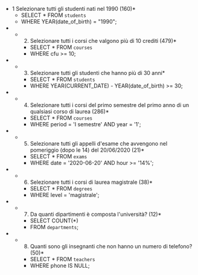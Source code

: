 *   1  Selezionare tutti gli studenti nati nel 1990 (160)*
    - SELECT * FROM `students`
    - WHERE YEAR(date_of_birth) = "1990";
* - 2. Selezionare tutti i corsi che valgono più di 10 crediti (479)*
    - SELECT * FROM `courses`
    - WHERE cfu >= 10;
* - 3. Selezionare tutti gli studenti che hanno più di 30 anni*
    - SELECT * FROM `students`
    - WHERE YEAR(CURRENT_DATE) - YEAR(date_of_birth) >= 30;
* - 4. Selezionare tutti i corsi del primo semestre del primo anno di un qualsiasi corso di laurea (286)*
    - SELECT * FROM `courses`
    - WHERE period = 'I semestre' AND year = '1';
* - 5. Selezionare tutti gli appelli d'esame che avvengono nel pomeriggio (dopo le 14) del 20/06/2020 (21)*
    - SELECT * FROM `exams`
    - WHERE date = '2020-06-20' AND hour >= '14%';
* - 6. Selezionare tutti i corsi di laurea magistrale (38)*
    - SELECT * FROM `degrees`
    - WHERE level = 'magistrale';
* - 7. Da quanti dipartimenti è composta l'università? (12)*
    - SELECT COUNT(*) 
    - FROM `departments`;
* - 8. Quanti sono gli insegnanti che non hanno un numero di telefono? (50)*
    - SELECT * FROM `teachers`
    - WHERE phone IS NULL;